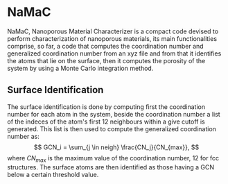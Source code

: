 # NaMaC

NaMaC, Nanoporous Material Characterizer is a compact code devised to perform characterization of nanoporous materials, its main functionalities comprise, so far, a code that computes the coordination number and generalized coordination number from an xyz file and from that it identifies the atoms that lie on the surface, then it computes the porosity of the system by using a Monte Carlo integration method. 

## Surface Identification

The surface identification is done by computing first the coordination number for each atom in the system, beside the coordination number a list of the indeces of the atom's first 12 neighbours within a give cutoff is generated. This list is then used to compute the generalized coordination number as:
$$
GCN_i = \sum_{j \in neigh} \frac{CN_j}{CN_{max}},
$$
where $CN_{max}$ is the maximum value of the coordination number, 12 for fcc structures. The surface atoms are then identified as those having a GCN below a certain threshold value.



